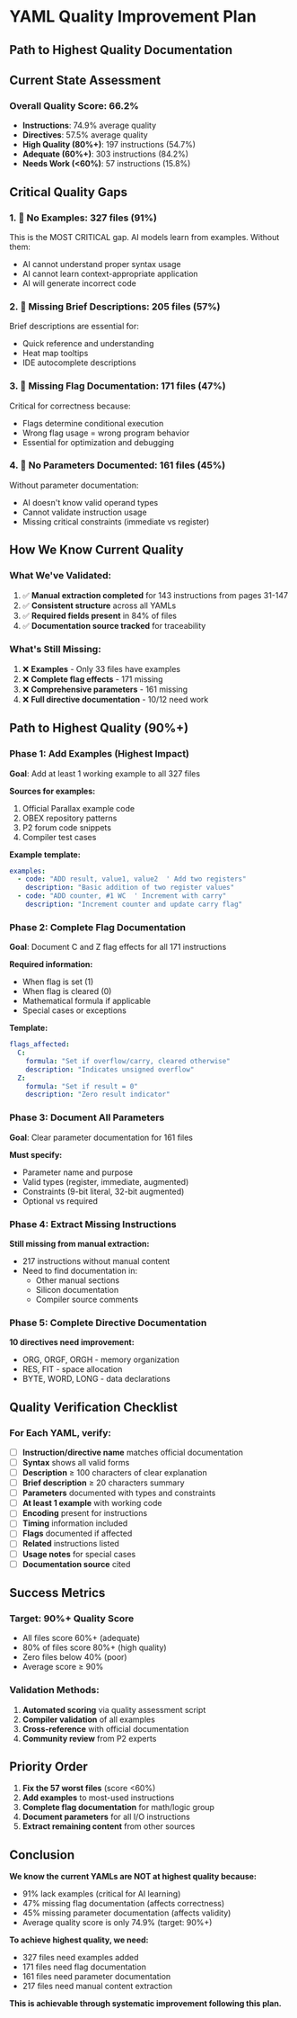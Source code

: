 # YAML Quality Improvement Plan
## Path to Highest Quality Documentation

## Current State Assessment

### Overall Quality Score: 66.2%
- **Instructions**: 74.9% average quality
- **Directives**: 57.5% average quality
- **High Quality (80%+)**: 197 instructions (54.7%)
- **Adequate (60%+)**: 303 instructions (84.2%)
- **Needs Work (<60%)**: 57 instructions (15.8%)

## Critical Quality Gaps

### 1. 🚨 **No Examples: 327 files (91%)**
This is the MOST CRITICAL gap. AI models learn from examples. Without them:
- AI cannot understand proper syntax usage
- AI cannot learn context-appropriate application
- AI will generate incorrect code

### 2. 🚨 **Missing Brief Descriptions: 205 files (57%)**
Brief descriptions are essential for:
- Quick reference and understanding
- Heat map tooltips
- IDE autocomplete descriptions

### 3. 🚨 **Missing Flag Documentation: 171 files (47%)**
Critical for correctness because:
- Flags determine conditional execution
- Wrong flag usage = wrong program behavior
- Essential for optimization and debugging

### 4. 🚨 **No Parameters Documented: 161 files (45%)**
Without parameter documentation:
- AI doesn't know valid operand types
- Cannot validate instruction usage
- Missing critical constraints (immediate vs register)

## How We Know Current Quality

### What We've Validated:
1. ✅ **Manual extraction completed** for 143 instructions from pages 31-147
2. ✅ **Consistent structure** across all YAMLs
3. ✅ **Required fields present** in 84% of files
4. ✅ **Documentation source tracked** for traceability

### What's Still Missing:
1. ❌ **Examples** - Only 33 files have examples
2. ❌ **Complete flag effects** - 171 missing
3. ❌ **Comprehensive parameters** - 161 missing
4. ❌ **Full directive documentation** - 10/12 need work

## Path to Highest Quality (90%+)

### Phase 1: Add Examples (Highest Impact)
**Goal**: Add at least 1 working example to all 327 files

**Sources for examples:**
1. Official Parallax example code
2. OBEX repository patterns
3. P2 forum code snippets
4. Compiler test cases

**Example template:**
```yaml
examples:
  - code: "ADD result, value1, value2  ' Add two registers"
    description: "Basic addition of two register values"
  - code: "ADD counter, #1 WC  ' Increment with carry"
    description: "Increment counter and update carry flag"
```

### Phase 2: Complete Flag Documentation
**Goal**: Document C and Z flag effects for all 171 instructions

**Required information:**
- When flag is set (1) 
- When flag is cleared (0)
- Mathematical formula if applicable
- Special cases or exceptions

**Template:**
```yaml
flags_affected:
  C:
    formula: "Set if overflow/carry, cleared otherwise"
    description: "Indicates unsigned overflow"
  Z:
    formula: "Set if result = 0"
    description: "Zero result indicator"
```

### Phase 3: Document All Parameters
**Goal**: Clear parameter documentation for 161 files

**Must specify:**
- Parameter name and purpose
- Valid types (register, immediate, augmented)
- Constraints (9-bit literal, 32-bit augmented)
- Optional vs required

### Phase 4: Extract Missing Instructions
**Still missing from manual extraction:**
- 217 instructions without manual content
- Need to find documentation in:
  - Other manual sections
  - Silicon documentation
  - Compiler source comments

### Phase 5: Complete Directive Documentation
**10 directives need improvement:**
- ORG, ORGF, ORGH - memory organization
- RES, FIT - space allocation
- BYTE, WORD, LONG - data declarations

## Quality Verification Checklist

### For Each YAML, verify:
- [ ] **Instruction/directive name** matches official documentation
- [ ] **Syntax** shows all valid forms
- [ ] **Description** ≥ 100 characters of clear explanation
- [ ] **Brief description** ≥ 20 characters summary
- [ ] **Parameters** documented with types and constraints
- [ ] **At least 1 example** with working code
- [ ] **Encoding** present for instructions
- [ ] **Timing** information included
- [ ] **Flags** documented if affected
- [ ] **Related** instructions listed
- [ ] **Usage notes** for special cases
- [ ] **Documentation source** cited

## Success Metrics

### Target: 90%+ Quality Score
- All files score 60%+ (adequate)
- 80% of files score 80%+ (high quality)
- Zero files below 40% (poor)
- Average score ≥ 90%

### Validation Methods:
1. **Automated scoring** via quality assessment script
2. **Compiler validation** of all examples
3. **Cross-reference** with official documentation
4. **Community review** from P2 experts

## Priority Order

1. **Fix the 57 worst files** (score <60%)
2. **Add examples** to most-used instructions
3. **Complete flag documentation** for math/logic group
4. **Document parameters** for all I/O instructions
5. **Extract remaining content** from other sources

## Conclusion

**We know the current YAMLs are NOT at highest quality because:**
- 91% lack examples (critical for AI learning)
- 47% missing flag documentation (affects correctness)
- 45% missing parameter documentation (affects validity)
- Average quality score is only 74.9% (target: 90%+)

**To achieve highest quality, we need:**
- 327 files need examples added
- 171 files need flag documentation
- 161 files need parameter documentation
- 217 files need manual content extraction

**This is achievable through systematic improvement following this plan.**